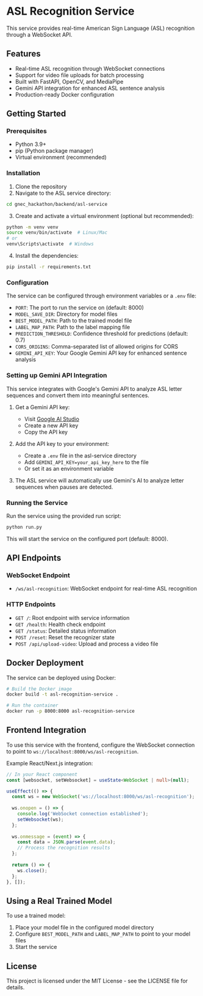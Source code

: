 # ASL Recognition Service

This service provides real-time American Sign Language (ASL) recognition through a WebSocket API.

## Features

- Real-time ASL recognition through WebSocket connections
- Support for video file uploads for batch processing
- Built with FastAPI, OpenCV, and MediaPipe
- Gemini API integration for enhanced ASL sentence analysis
- Production-ready Docker configuration

## Getting Started

### Prerequisites

- Python 3.9+
- pip (Python package manager)
- Virtual environment (recommended)

### Installation

1. Clone the repository
2. Navigate to the ASL service directory:

```bash
cd gnec_hackathon/backend/asl-service
```

3. Create and activate a virtual environment (optional but recommended):

```bash
python -m venv venv
source venv/bin/activate  # Linux/Mac
# or
venv\Scripts\activate  # Windows
```

4. Install the dependencies:

```bash
pip install -r requirements.txt
```

### Configuration

The service can be configured through environment variables or a `.env` file:

- `PORT`: The port to run the service on (default: 8000)
- `MODEL_SAVE_DIR`: Directory for model files
- `BEST_MODEL_PATH`: Path to the trained model file
- `LABEL_MAP_PATH`: Path to the label mapping file
- `PREDICTION_THRESHOLD`: Confidence threshold for predictions (default: 0.7)
- `CORS_ORIGINS`: Comma-separated list of allowed origins for CORS
- `GEMINI_API_KEY`: Your Google Gemini API key for enhanced sentence analysis

### Setting up Gemini API Integration

This service integrates with Google's Gemini API to analyze ASL letter sequences and convert them into meaningful sentences.

1. Get a Gemini API key:
   - Visit [Google AI Studio](https://makersuite.google.com/app/apikey)
   - Create a new API key
   - Copy the API key

2. Add the API key to your environment:
   - Create a `.env` file in the asl-service directory
   - Add `GEMINI_API_KEY=your_api_key_here` to the file
   - Or set it as an environment variable

3. The ASL service will automatically use Gemini's AI to analyze letter sequences when pauses are detected.

### Running the Service

Run the service using the provided run script:

```bash
python run.py
```

This will start the service on the configured port (default: 8000).

## API Endpoints

### WebSocket Endpoint

- `/ws/asl-recognition`: WebSocket endpoint for real-time ASL recognition

### HTTP Endpoints

- `GET /`: Root endpoint with service information
- `GET /health`: Health check endpoint
- `GET /status`: Detailed status information
- `POST /reset`: Reset the recognizer state
- `POST /api/upload-video`: Upload and process a video file

## Docker Deployment

The service can be deployed using Docker:

```bash
# Build the Docker image
docker build -t asl-recognition-service .

# Run the container
docker run -p 8000:8000 asl-recognition-service
```

## Frontend Integration

To use this service with the frontend, configure the WebSocket connection to point to `ws://localhost:8000/ws/asl-recognition`.

Example React/Next.js integration:

```typescript
// In your React component
const [websocket, setWebsocket] = useState<WebSocket | null>(null);

useEffect(() => {
  const ws = new WebSocket('ws://localhost:8000/ws/asl-recognition');
  
  ws.onopen = () => {
    console.log('WebSocket connection established');
    setWebsocket(ws);
  };
  
  ws.onmessage = (event) => {
    const data = JSON.parse(event.data);
    // Process the recognition results
  };
  
  return () => {
    ws.close();
  };
}, []);
```

## Using a Real Trained Model

To use a trained model:

1. Place your model file in the configured model directory
2. Configure `BEST_MODEL_PATH` and `LABEL_MAP_PATH` to point to your model files
3. Start the service

## License

This project is licensed under the MIT License - see the LICENSE file for details. 